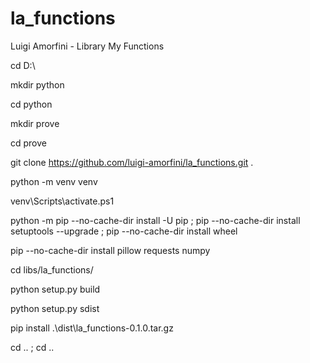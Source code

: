 # la_functions
Luigi Amorfini - Library My Functions

cd D:\

mkdir python

cd python

mkdir prove

cd prove

git clone https://github.com/luigi-amorfini/la_functions.git .

python -m venv venv

venv\Scripts\activate.ps1

python -m pip --no-cache-dir install -U pip ; pip --no-cache-dir install setuptools --upgrade ; pip --no-cache-dir install wheel

pip --no-cache-dir install pillow requests numpy

cd libs/la_functions/

python setup.py build

python setup.py sdist

pip install .\dist\la_functions-0.1.0.tar.gz

cd .. ; cd ..
